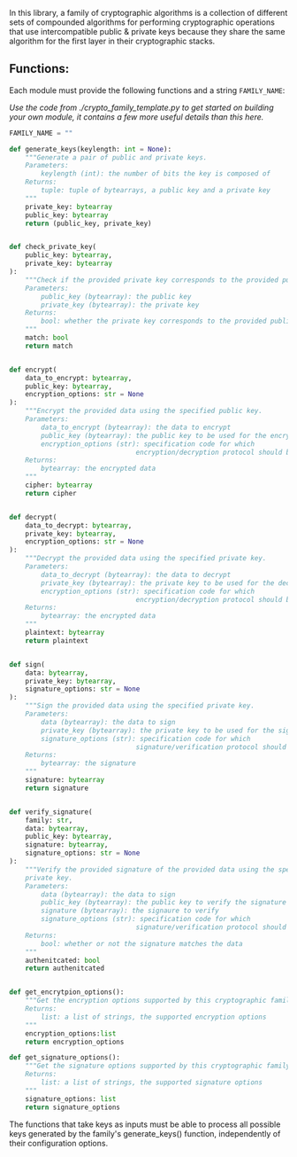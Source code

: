 In this library, a family of cryptographic algorithms is a collection of different sets of compounded algorithms for performing cryptographic operations that use intercompatible public & private keys because they share the same algorithm for the first layer in their cryptographic stacks.

## Functions:

Each module must provide the following functions and a string `FAMILY_NAME`:

_Use the code from ./crypto_family_template.py to get started on building your own module, it contains a few more useful details than this here._

```python
FAMILY_NAME = ""

def generate_keys(keylength: int = None):
    """Generate a pair of public and private keys.
    Parameters:
        keylength (int): the number of bits the key is composed of
    Returns:
        tuple: tuple of bytearrays, a public key and a private key
    """
    private_key: bytearray
    public_key: bytearray
    return (public_key, private_key)


def check_private_key(
    public_key: bytearray,
    private_key: bytearray
):
    """Check if the provided private key corresponds to the provided public key.
    Parameters:
        public_key (bytearray): the public key
        private_key (bytearray): the private key
    Returns:
        bool: whether the private key corresponds to the provided public key
    """
    match: bool
    return match


def encrypt(
    data_to_encrypt: bytearray,
    public_key: bytearray,
    encryption_options: str = None
):
    """Encrypt the provided data using the specified public key.
    Parameters:
        data_to_encrypt (bytearray): the data to encrypt
        public_key (bytearray): the public key to be used for the encryption
        encryption_options (str): specification code for which
                                encryption/decryption protocol should be used
    Returns:
        bytearray: the encrypted data
    """
    cipher: bytearray
    return cipher


def decrypt(
    data_to_decrypt: bytearray,
    private_key: bytearray,
    encryption_options: str = None
):
    """Decrypt the provided data using the specified private key.
    Parameters:
        data_to_decrypt (bytearray): the data to decrypt
        private_key (bytearray): the private key to be used for the decryption
        encryption_options (str): specification code for which
                                encryption/decryption protocol should be used
    Returns:
        bytearray: the encrypted data
    """
    plaintext: bytearray
    return plaintext


def sign(
    data: bytearray,
    private_key: bytearray,
    signature_options: str = None
):
    """Sign the provided data using the specified private key.
    Parameters:
        data (bytearray): the data to sign
        private_key (bytearray): the private key to be used for the signing
        signature_options (str): specification code for which
                                signature/verification protocol should be used
    Returns:
        bytearray: the signature
    """
    signature: bytearray
    return signature


def verify_signature(
    family: str,
    data: bytearray,
    public_key: bytearray,
    signature: bytearray,
    signature_options: str = None
):
    """Verify the provided signature of the provided data using the specified
    private key.
    Parameters:
        data (bytearray): the data to sign
        public_key (bytearray): the public key to verify the signature against
        signature (bytearray): the signaure to verify
        signature_options (str): specification code for which
                                signature/verification protocol should be used
    Returns:
        bool: whether or not the signature matches the data
    """
    authenitcated: bool
    return authenitcated


def get_encrytpion_options():
    """Get the encryption options supported by this cryptographic family.
    Returns:
        list: a list of strings, the supported encryption options
    """
    encryption_options:list
    return encryption_options

def get_signature_options():
    """Get the signature options supported by this cryptographic family.
    Returns:
        list: a list of strings, the supported signature options
    """
    signature_options: list
    return signature_options
```

The functions that take keys as inputs must be able to process all possible keys generated by the family's generate_keys() function, independently of their configuration options.
